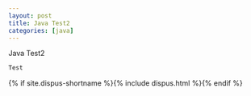 ```yaml
---
layout: post
title: Java Test2
categories: [java]
---
```


Java Test2
~~~ java
Test
~~~

{% if site.dispus-shortname %}{% include dispus.html %}{% endif %}